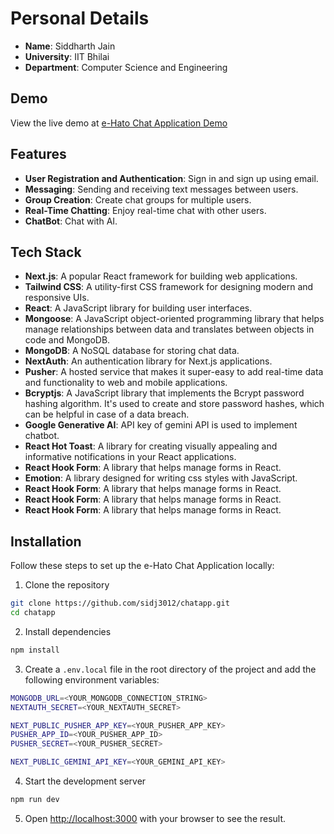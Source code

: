 # Personal Details
- **Name**: Siddharth Jain
- **University**: IIT Bhilai
- **Department**: Computer Science and Engineering

## Demo

View the live demo at [e-Hato Chat Application Demo](https://chatapp-lac-ten.vercel.app/)

## Features
- **User Registration and Authentication**: Sign in and sign up using email.
- **Messaging**: Sending and receiving text messages between users.
- **Group Creation**: Create chat groups for multiple users.
- **Real-Time Chatting**: Enjoy real-time chat with other users.
- **ChatBot**: Chat with AI.



## Tech Stack

- **Next.js**: A popular React framework for building web applications.
- **Tailwind CSS**: A utility-first CSS framework for designing modern and responsive UIs.
- **React**: A JavaScript library for building user interfaces.
- **Mongoose**: A JavaScript object-oriented programming library that helps manage relationships between data and translates between objects in code and MongoDB.
- **MongoDB**: A NoSQL database for storing chat data.
- **NextAuth**: An authentication library for Next.js applications.
- **Pusher**: A hosted service that makes it super-easy to add real-time data and functionality to web and mobile applications.
- **Bcryptjs**: A JavaScript library that implements the Bcrypt password hashing algorithm. It's used to create and store password hashes, which can be helpful in case of a data breach. 
- **Google Generative AI**: API key of gemini API is used to implement chatbot.
- **React Hot Toast**: A library for creating visually appealing and informative notifications in your React applications.
- **React Hook Form**: A library that helps manage forms in React.
- **Emotion**: A library designed for writing css styles with JavaScript.
- **React Hook Form**: A library that helps manage forms in React.
- **React Hook Form**: A library that helps manage forms in React.
- **React Hook Form**: A library that helps manage forms in React.

## Installation

Follow these steps to set up the e-Hato Chat Application locally:

1. Clone the repository

```bash
git clone https://github.com/sidj3012/chatapp.git
cd chatapp
```

2. Install dependencies

```bash
npm install
```

3. Create a `.env.local` file in the root directory of the project and add the following environment variables:

```bash
MONGODB_URL=<YOUR_MONGODB_CONNECTION_STRING>
NEXTAUTH_SECRET=<YOUR_NEXTAUTH_SECRET>

NEXT_PUBLIC_PUSHER_APP_KEY=<YOUR_PUSHER_APP_KEY>
PUSHER_APP_ID=<YOUR_PUSHER_APP_ID>
PUSHER_SECRET=<YOUR_PUSHER_SECRET>

NEXT_PUBLIC_GEMINI_API_KEY=<YOUR_GEMINI_API_KEY>
```

4. Start the development server

```bash
npm run dev
```

5. Open [http://localhost:3000](http://localhost:3000) with your browser to see the result.
